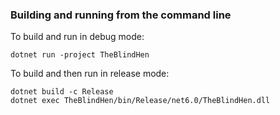 ### Building and running from the command line

To build and run in debug mode:
```
dotnet run -project TheBlindHen
```

To build and then run in release mode:
```
dotnet build -c Release
dotnet exec TheBlindHen/bin/Release/net6.0/TheBlindHen.dll
```
